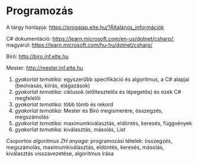 # Programozás 

A tárgy honlapja: https://progalap.elte.hu/?Általános_információk

C# dokumentáció: https://learn.microsoft.com/en-us/dotnet/csharp/; magyarul: https://learn.microsoft.com/hu-hu/dotnet/csharp/

Bíró: http://biro.inf.elte.hu

Mester: http://mester.inf.elte.hu

1. *gyakorlat tematika:* egyszerűbb specifikáció és algoritmus, a C# alapjai (beolvasás, kiírás, elágazások)
2. *gyakorlat tematika:* ciklusok (előltesztelős és lépegetős) és ezek C# megfelelői
3. *gyakorlat tematika:* több tömb és rekord
4. *gyakorlat tematika:* Mester és Bíró megismerére, összegzés, megszámolás
5. *gyakorlat tematika:* maximumkiválasztás, eldöntés, keresés, függvények
6. *gyakorlat tematika:* kiválasztás, másolás, List

*Csoportos algoritmus ZH anyaga:* programozási tételek: összegzés, megszámolás, maximumkiválasztás, eldöntés, keresés, másolás, kiválasztás visszavezetése, algoritmus írása

